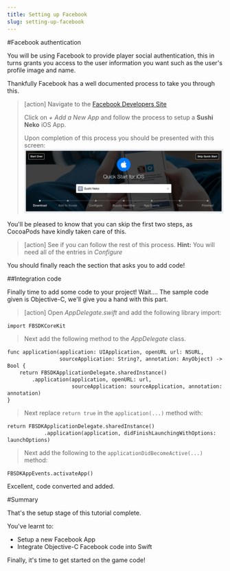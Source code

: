 ```yaml
---
title: Setting up Facebook
slug: setting-up-facebook
---
```


#Facebook authentication

You will be using Facebook to provide player social authentication, this in turns grants you access to the user information you want such as the user's profile image and name.

Thankfully Facebook has a well documented process to take you through this.

> [action]
> Navigate to the [Facebook Developers Site](https://developers.facebook.com/apps/)
>
> Click on *+ Add a New App* and follow the process to setup a **Sushi Neko** iOS App.
>
> Upon completion of this process you should be presented with this screen:
> ![iOS QuickStart](../Tutorial-Images/ios_quickstart.png)

You'll be pleased to know that you can skip the first two steps, as CocoaPods have kindly taken care of this.

> [action]
> See if you can follow the rest of this process.
> **Hint:** You will need all of the entries in *Configure*

You should finally reach the section that asks you to add code!

##Integration code

Finally time to add some code to your project! Wait.... The sample code given is Objective-C, we'll give you a hand with this part.

> [action]
> Open *AppDelegate.swift* and add the following library import:
>
```
import FBSDKCoreKit
```
>
> Next add the following method to the *AppDelegate* class.
>
```
func application(application: UIApplication, openURL url: NSURL,
                 sourceApplication: String?, annotation: AnyObject) -> Bool {
    return FBSDKApplicationDelegate.sharedInstance()
        .application(application, openURL: url,
                     sourceApplication: sourceApplication, annotation: annotation)
}
```
>
> Next replace `return true` in the `application(...)` method with:
>
```
return FBSDKApplicationDelegate.sharedInstance()
            .application(application, didFinishLaunchingWithOptions: launchOptions)
```
>
> Next add the following to the `applicationDidBecomeActive(...)` method:
>
```
FBSDKAppEvents.activateApp()
```
>
>

Excellent, code converted and added.

#Summary

That's the setup stage of this tutorial complete.

You've learnt to:

- Setup a new Facebook App
- Integrate Objective-C Facebook code into Swift

Finally, it's time to get started on the game code!

